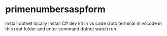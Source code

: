 # primenumbersaspform

Install dotnet locally
Install C# dev kit in vs code 
Goto terminal in vscode in this root folder and enter command dotnet watch run

